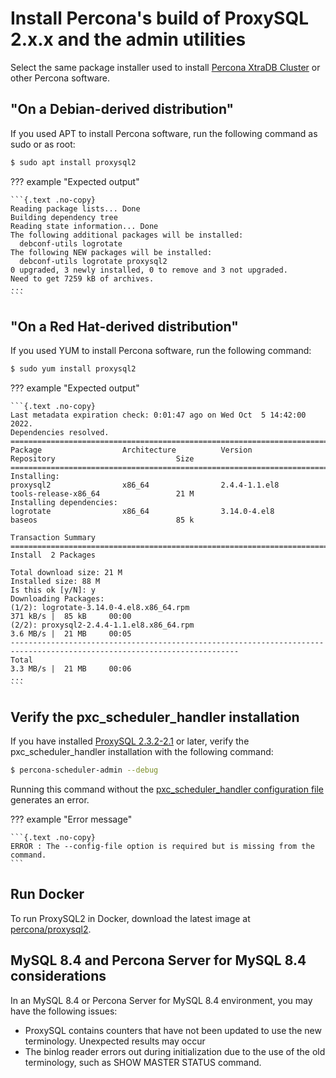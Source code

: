 # Install Percona's build of ProxySQL 2.x.x and the admin utilities

Select the same package installer used to install [Percona XtraDB Cluster](https://www.percona.com/doc/percona-xtradb-cluster/8.0/install/index.html) or other Percona software.

## "On a Debian-derived distribution"

If you used APT to install Percona software, run the following command as sudo or as root:
    
```{.bash data-prompt="$"}
$ sudo apt install proxysql2
```
??? example "Expected output" 
    
    ```{.text .no-copy}
    Reading package lists... Done
    Building dependency tree
    Reading state information... Done
    The following additional packages will be installed:
      debconf-utils logrotate
    The following NEW packages will be installed:
      debconf-utils logrotate proxysql2
    0 upgraded, 3 newly installed, 0 to remove and 3 not upgraded.
    Need to get 7259 kB of archives.
    ...
    ```

## "On a Red Hat-derived distribution"

If you used YUM to install Percona software, run the following command:
    
```{.bash data-prompt="$"}
$ sudo yum install proxysql2
```
    
??? example "Expected output"
    
    ```{.text .no-copy}
    Last metadata expiration check: 0:01:47 ago on Wed Oct  5 14:42:00 2022.
    Dependencies resolved.
    =========================================================================================================================
    Package                  Architecture          Version                        Repository                           Size
    =========================================================================================================================
    Installing:
    proxysql2                x86_64                2.4.4-1.1.el8                  tools-release-x86_64                 21 M
    Installing dependencies:
    logrotate                x86_64                3.14.0-4.el8                   baseos                               85 k
    
    Transaction Summary
    =========================================================================================================================
    Install  2 Packages
    
    Total download size: 21 M
    Installed size: 88 M
    Is this ok [y/N]: y
    Downloading Packages:
    (1/2): logrotate-3.14.0-4.el8.x86_64.rpm                                                 371 kB/s |  85 kB     00:00
    (2/2): proxysql2-2.4.4-1.1.el8.x86_64.rpm                                                3.6 MB/s |  21 MB     00:05
    -------------------------------------------------------------------------------------------------------------------------
    Total                                                                                    3.3 MB/s |  21 MB     00:06
    ...
    ```

## Verify the pxc_scheduler_handler installation

If you have installed [ProxySQL 2.3.2-2.1](release-notes-2.3.2-1.md) or later, verify the pxc_scheduler_handler installation with the following command:

```{.bash data-prompt="$"}
$ percona-scheduler-admin --debug
```

Running this command without the [pxc_scheduler_handler configuration file](psh-configuration.md) generates an error.

??? example "Error message"

    ```{.text .no-copy}
    ERROR : The --config-file option is required but is missing from the command.
    ```

## Run Docker

To run ProxySQL2 in Docker, download the latest image at [percona/proxysql2](https://hub.docker.com/r/percona/proxysql2).

## MySQL 8.4 and Percona Server for MySQL 8.4 considerations

In an MySQL 8.4 or Percona Server for MySQL 8.4 environment, you may have the following issues:

* ProxySQL contains counters that have not been updated to use the new terminology. Unexpected results may occur
* The binlog reader errors out during initialization due to the use of the old terminology, such as SHOW MASTER STATUS command.
